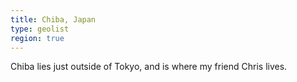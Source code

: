 ```yaml
---
title: Chiba, Japan
type: geolist
region: true
---
```

Chiba lies just outside of Tokyo, and is where my friend Chris lives. 